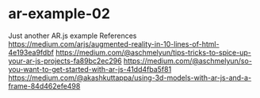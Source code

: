 # ar-example-02
Just another AR.js example
References
https://medium.com/arjs/augmented-reality-in-10-lines-of-html-4e193ea9fdbf
https://medium.com/@aschmelyun/tips-tricks-to-spice-up-your-ar-js-projects-fa89bc2ec296
https://medium.com/@aschmelyun/so-you-want-to-get-started-with-ar-js-41dd4fba5f81
https://medium.com/@akashkuttappa/using-3d-models-with-ar-js-and-a-frame-84d462efe498
